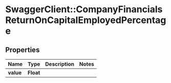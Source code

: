 # SwaggerClient::CompanyFinancialsReturnOnCapitalEmployedPercentage

## Properties
Name | Type | Description | Notes
------------ | ------------- | ------------- | -------------
**value** | **Float** |  | 


